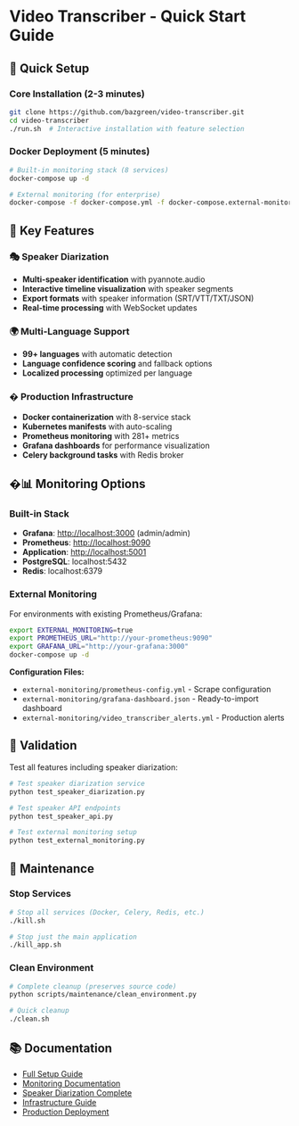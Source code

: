 # Video Transcriber - Quick Start Guide

## 🚀 Quick Setup

### Core Installation (2-3 minutes)
```bash
git clone https://github.com/bazgreen/video-transcriber.git
cd video-transcriber
./run.sh  # Interactive installation with feature selection
```

### Docker Deployment (5 minutes)
```bash
# Built-in monitoring stack (8 services)
docker-compose up -d

# External monitoring (for enterprise)
docker-compose -f docker-compose.yml -f docker-compose.external-monitoring.yml up -d
```

## 🎯 Key Features

### 🎭 Speaker Diarization
- **Multi-speaker identification** with pyannote.audio
- **Interactive timeline visualization** with speaker segments
- **Export formats** with speaker information (SRT/VTT/TXT/JSON)
- **Real-time processing** with WebSocket updates

### 🌍 Multi-Language Support
- **99+ languages** with automatic detection
- **Language confidence scoring** and fallback options
- **Localized processing** optimized per language

### � Production Infrastructure
- **Docker containerization** with 8-service stack
- **Kubernetes manifests** with auto-scaling
- **Prometheus monitoring** with 281+ metrics
- **Grafana dashboards** for performance visualization
- **Celery background tasks** with Redis broker

## �📊 Monitoring Options

### Built-in Stack
- **Grafana**: <http://localhost:3000> (admin/admin)
- **Prometheus**: <http://localhost:9090>
- **Application**: <http://localhost:5001>
- **PostgreSQL**: localhost:5432
- **Redis**: localhost:6379

### External Monitoring
For environments with existing Prometheus/Grafana:

```bash
export EXTERNAL_MONITORING=true
export PROMETHEUS_URL="http://your-prometheus:9090"
export GRAFANA_URL="http://your-grafana:3000"
docker-compose up -d
```

**Configuration Files:**
- `external-monitoring/prometheus-config.yml` - Scrape configuration
- `external-monitoring/grafana-dashboard.json` - Ready-to-import dashboard
- `external-monitoring/video_transcriber_alerts.yml` - Production alerts

## 🧪 Validation

Test all features including speaker diarization:
```bash
# Test speaker diarization service
python test_speaker_diarization.py

# Test speaker API endpoints  
python test_speaker_api.py

# Test external monitoring setup
python test_external_monitoring.py
```

## 🔧 Maintenance

### Stop Services
```bash
# Stop all services (Docker, Celery, Redis, etc.)
./kill.sh

# Stop just the main application
./kill_app.sh
```

### Clean Environment
```bash
# Complete cleanup (preserves source code)
python scripts/maintenance/clean_environment.py

# Quick cleanup
./clean.sh
```

## 📚 Documentation

- [Full Setup Guide](README.md)
- [Monitoring Documentation](docs/MONITORING.md)
- [Speaker Diarization Complete](SPEAKER_DIARIZATION_COMPLETE.md)
- [Infrastructure Guide](INFRASTRUCTURE_COMPLETE.md)
- [Production Deployment](docs/PRODUCTION_DEPLOYMENT.md)
